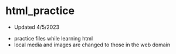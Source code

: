 # html_practice
* Updated 4/5/2023
- practice files while learning html
- local media and images are changed to those in the web domain
